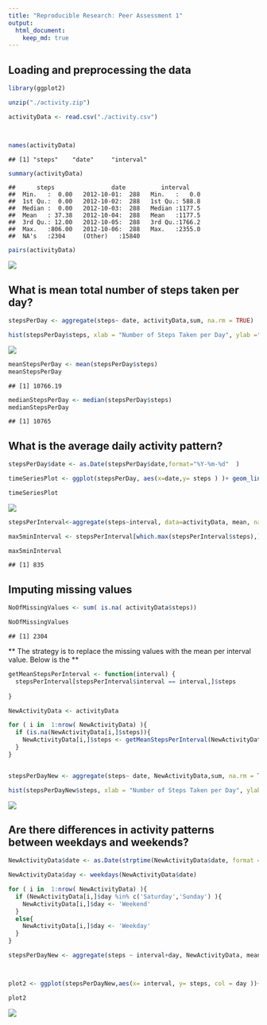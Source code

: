 ```yaml
---
title: "Reproducible Research: Peer Assessment 1"
output: 
  html_document:
    keep_md: true
---
```



## Loading and preprocessing the data


```r
library(ggplot2)

unzip("./activity.zip")

activityData <- read.csv("./activity.csv")



names(activityData)
```

```
## [1] "steps"    "date"     "interval"
```

```r
summary(activityData)
```

```
##      steps                date          interval     
##  Min.   :  0.00   2012-10-01:  288   Min.   :   0.0  
##  1st Qu.:  0.00   2012-10-02:  288   1st Qu.: 588.8  
##  Median :  0.00   2012-10-03:  288   Median :1177.5  
##  Mean   : 37.38   2012-10-04:  288   Mean   :1177.5  
##  3rd Qu.: 12.00   2012-10-05:  288   3rd Qu.:1766.2  
##  Max.   :806.00   2012-10-06:  288   Max.   :2355.0  
##  NA's   :2304     (Other)   :15840
```

```r
pairs(activityData)
```

![](PA1_template_files/figure-html/unnamed-chunk-1-1.png)<!-- -->


## What is mean total number of steps taken per day?

```r
stepsPerDay <- aggregate(steps~ date, activityData,sum, na.rm = TRUE)

hist(stepsPerDay$steps, xlab = "Number of Steps Taken per Day", ylab ="Frequency", col ='blue', main = 'Total Steps Taken per Day')
```

![](PA1_template_files/figure-html/unnamed-chunk-2-1.png)<!-- -->

```r
meanStepsPerDay <- mean(stepsPerDay$steps)
meanStepsPerDay
```

```
## [1] 10766.19
```

```r
medianStepsPerDay <- median(stepsPerDay$steps)
medianStepsPerDay
```

```
## [1] 10765
```



## What is the average daily activity pattern?


```r
stepsPerDay$date <- as.Date(stepsPerDay$date,format="%Y-%m-%d"  )

timeSeriesPlot <- ggplot(stepsPerDay, aes(x=date,y= steps ) )+ geom_line (col = 'blue' )+scale_x_date() +ylim (c(0,20000 )) + xlab("Date") + ylab ("Average Number ofo Steps")+ ggtitle("Time Series Data")

timeSeriesPlot
```

![](PA1_template_files/figure-html/unnamed-chunk-3-1.png)<!-- -->

```r
stepsPerInterval<-aggregate(steps~interval, data=activityData, mean, na.rm=TRUE)

max5minInterval <- stepsPerInterval[which.max(stepsPerInterval$steps),]$interval

max5minInterval
```

```
## [1] 835
```


## Imputing missing values

```r
NoOfMissingValues <- sum( is.na( activityData$steps))

NoOfMissingValues
```

```
## [1] 2304
```
** The strategy is to replace the missing values with the mean per interval value. Below is the **


```r
getMeanStepsPerInterval <- function(interval) {
  stepsPerInterval[stepsPerInterval$interval == interval,]$steps
  
}

NewActivityData <- activityData

for ( i in  1:nrow( NewActivityData) ){
  if (is.na(NewActivityData[i,]$steps)){
    NewActivityData[i,]$steps <- getMeanStepsPerInterval(NewActivityData[i,]$interval )
  }
}


stepsPerDayNew <- aggregate(steps~ date, NewActivityData,sum, na.rm = TRUE)

hist(stepsPerDayNew$steps, xlab = "Number of Steps Taken per Day", ylab ="Frequency", col ='blue', main = 'Total Steps Taken per Day')
```

![](PA1_template_files/figure-html/unnamed-chunk-5-1.png)<!-- -->

## Are there differences in activity patterns between weekdays and weekends?


```r
NewActivityData$date <- as.Date(strptime(NewActivityData$date, format = "%Y-%m-%d"))

NewActivityData$day <- weekdays(NewActivityData$date)

for ( i in  1:nrow( NewActivityData) ){
  if (NewActivityData[i,]$day %in% c('Saturday','Sunday') ){
    NewActivityData[i,]$day <- 'Weekend'
  }
  else{
    NewActivityData[i,]$day <- 'Weekday'
  }
}

stepsPerDayNew <- aggregate(steps ~ interval+day, NewActivityData, mean ,na.rm = T)



plot2 <- ggplot(stepsPerDayNew,aes(x= interval, y= steps, col = day ))+ geom_line() + xlab('Interval')+ ylab('Steps') + ggtitle('Difference between Weekdays and Weekends')

plot2
```

![](PA1_template_files/figure-html/unnamed-chunk-6-1.png)<!-- -->
